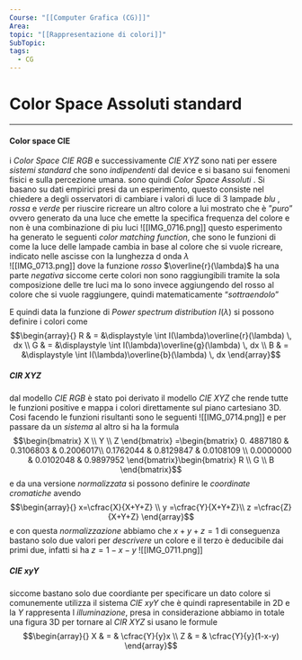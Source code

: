 ```yaml
---
Course: "[[Computer Grafica (CG)]]"
Area: 
topic: "[[Rappresentazione di colori]]"
SubTopic: 
tags:
  - CG
---
```



# Color Space Assoluti standard
---

#### Color space CIE  
i _Color Space_ _CIE RGB_ e successivamente _CIE XYZ_ sono nati per essere _sistemi standard_ che sono _indipendenti_ dal device e si basano sui fenomeni fisici e sulla percezione umana. sono quindi _Color Space Assoluti_ .
Si basano su dati empirici presi da un esperimento, questo consiste nel chiedere a degli osservatori di cambiare i valori di luce di 3 lampade  _blu_ , _rossa_ e  _verde_ per riuscire ricreare un altro colore a lui mostrato che è ”_puro_” ovvero generato da una luce che emette la specifica frequenza del colore e non è una combinazione di piu luci
![[IMG_0716.png]]
questo esperimento ha generato le seguenti _color matching function_, che sono le funzioni di come la luce delle lampade cambia in base al colore che si vuole ricreare, indicato nelle ascisse con la lunghezza d onda $\lambda$   
![[IMG_0713.png]]
dove la funzione  _rosso_ $\overline{r}(\lambda)$ ha una parte _negativa_ siccome certe colori non sono raggiungibili tramite la sola composizione delle tre luci ma lo sono invece aggiungendo del rosso al colore che si vuole raggiungere, quindi matematicamente “_sottraendolo_”

E quindi data la funzione di _Power spectrum distribution_ $I(\lambda)$ si possono definire i colori come $$\begin{array}{}
 R  & = &\displaystyle  \int I(\lambda)\overline{r}(\lambda)  \, dx \\
G  & = &\displaystyle  \int I(\lambda)\overline{g}(\lambda)  \, dx \\
 B & = &\displaystyle  \int I(\lambda)\overline{b}(\lambda)  \, dx
\end{array}$$
##### CIR XYZ
dal modello _CIE  RGB_ è stato poi derivato  il modello _CIE XYZ_ che rende tutte le funzioni positive e mappa i colori direttamente sul piano cartesiano 3D.
Cosi facendo le funzioni risultanti sono le seguenti
![[IMG_0714.png]]
e per passare da un _sistema_ al altro si ha la formula $$\begin{bmatrix}
X \\ Y \\ Z
\end{bmatrix} =\begin{bmatrix}
0. 4887180 & 0.3106803 & 0.2006017\\ 0.1762044 & 0.8129847 & 0.0108109 \\ 0.0000000 & 0.0102048 & 0.9897952
\end{bmatrix}\begin{bmatrix}
R \\ G \\ B
\end{bmatrix}$$
e da una versione _normalizzata_ si possono definire le _coordinate cromatiche_ avendo 
$$\begin{array}{}
x=\cfrac{X}{X+Y+Z} \\ y =\cfrac{Y}{X+Y+Z}\\ z =\cfrac{Z}{X+Y+Z} 
\end{array}$$
e con questa _normalizzazione_ abbiamo che $x+y+z=1$ di conseguenza bastano solo due valori per _descrivere_ un colore e il terzo è deducibile dai primi due, infatti si ha $z=1-x-y$ 
![[IMG_0711.png]]

##### CIE xyY
siccome bastano solo due coordiante per specificare un dato colore si comunemente utilizza il sistema _CIE xyY_ che è quindi rapresentabile in 2D e la $Y$ rappresenta l _illuminazione_, presa in considerazione abbiamo in totale una figura 3D 
per tornare al _CIR XYZ_ si usano le formule $$\begin{array}{}
X & = & \cfrac{Y}{y}x \\
Z & = & \cfrac{Y}{y}(1-x-y)
\end{array}$$
